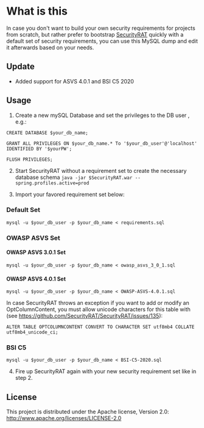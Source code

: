 # What is this

In case you don't want to build your own security requirements for projects from scratch, but rather prefer to bootstrap [SecurityRAT](https://github.com/SecurityRAT/SecurityRAT) quickly with a default set of security requirements, you can use this MySQL dump and edit it afterwards based on your needs.

## Update

- Added support for ASVS 4.0.1 and BSI C5 2020

## Usage

1. Create a new mySQL Database and set the privileges to the DB user , e.g.:

`CREATE DATABASE $your_db_name;`

`GRANT ALL PRIVILEGES ON $your_db_name.* To '$your_db_user'@'localhost' IDENTIFIED BY '$yourPW';`

`FLUSH PRIVILEGES;`

2. Start SecurityRAT without a requirement set to create the necessary database schema
`java -jar $SecurityRAT.war --spring.profiles.active=prod`

3. Import your favored requirement set below:
### Default Set

`mysql -u $your_db_user -p $your_db_name < requirements.sql`

### OWASP ASVS Set

#### OWASP ASVS 3.0.1 Set

`mysql -u $your_db_user -p $your_db_name < owasp_asvs_3_0_1.sql`

#### OWASP ASVS 4.0.1 Set

`mysql -u $your_db_user -p $your_db_name < OWASP-ASVS-4.0.1.sql`

In case SecurityRAT throws an exception if you want to add or modify an OptColumnContent, you must allow unicode characters for this table with (see https://github.com/SecurityRAT/SecurityRAT/issues/135):

`ALTER TABLE OPTCOLUMNCONTENT CONVERT TO CHARACTER SET utf8mb4 COLLATE utf8mb4_unicode_ci;`

### BSI C5

`mysql -u $your_db_user -p $your_db_name < BSI-C5-2020.sql`

4. Fire up SecurityRAT again with your new security requirement set like in step 2.

## License

This project is distributed under the Apache license, Version 2.0: http://www.apache.org/licenses/LICENSE-2.0
